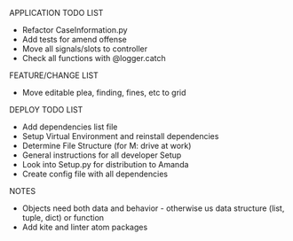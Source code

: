 APPLICATION TODO LIST
* Refactor CaseInformation.py
* Add tests for amend offense
* Move all signals/slots to controller
* Check all functions with @logger.catch


FEATURE/CHANGE LIST
* Move editable plea, finding, fines, etc to grid


DEPLOY TODO LIST
* Add dependencies list file
* Setup Virtual Environment and reinstall dependencies
* Determine File Structure (for M: drive at work)
* General instructions for all developer Setup
* Look into Setup.py for distribution to Amanda
* Create config file with all dependencies

NOTES
* Objects need both data and behavior - otherwise us data
structure (list, tuple, dict) or function
* Add kite and linter atom packages
